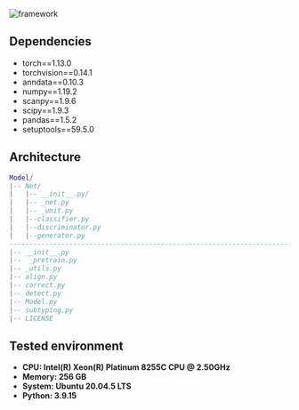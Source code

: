 ![framework](https://github.com/Kainan-Liu/scanba/assets/146005327/f00271b3-276a-45ea-9897-d341fae74124)

## Dependencies
- torch==1.13.0
- torchvision==0.14.1
- anndata==0.10.3
- numpy==1.19.2
- scanpy==1.9.6
- scipy==1.9.3
- pandas==1.5.2
- setuptools==59.5.0

## Architecture
```lua
Model/
|-- Net/
|   |-- __init__.py/
|   |-- _net.py
|   |-- _unit.py
|   |--classifier.py
|   |--discriminator.py
|   |--generator.py
---------------------------------------------------------------------------------------------------------------------------------------------------------------------------------------
|-- __init__.py
|--  _pretrain.py
|-- _utils.py
|-- align.py
|-- correct.py
|-- detect.py
|-- Model.py
|-- subtyping.py
|-- LICENSE
```

## Tested environment
- **CPU: Intel(R) Xeon(R) Platinum 8255C CPU @ 2.50GHz**
- **Memory: 256 GB**
- **System: Ubuntu 20.04.5 LTS**
- **Python: 3.9.15**
